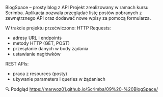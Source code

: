 BlogSpace – prosty blog z API
Projekt zrealizowany w ramach kursu Scrimba.
Aplikacja pozwala przeglądać listę postów pobranych z zewnętrznego API oraz dodawać nowe wpisy za pomocą formularza.

W trakcie projektu przećwiczono:
HTTP Requests:
- adresy URL i endpoints
- metody HTTP (GET, POST)
- przesyłanie danych w body żądania
- ustawianie nagłówków

REST APIs:
- praca z resources (posty)
- używanie parameters i queries w żądaniach

🔍 Podgląd
https://marwoz01.github.io/Scrimba/09%20-%20BlogSpace/
